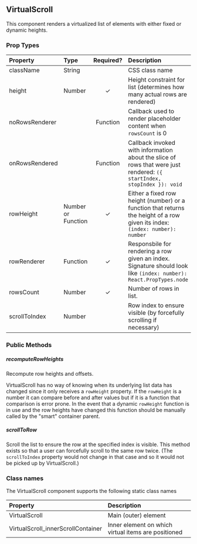 VirtualScroll
---------------

This component renders a virtualized list of elements with either fixed or dynamic heights.

### Prop Types
| Property | Type | Required? | Description |
|:---|:---|:---:|:---|
| className | String |  | CSS class name |
| height | Number | ✓ | Height constraint for list (determines how many actual rows are rendered) |
| noRowsRenderer |  | Function | Callback used to render placeholder content when `rowsCount` is 0 |
| onRowsRendered |  | Function | Callback invoked with information about the slice of rows that were just rendered: `({ startIndex, stopIndex }): void` |
| rowHeight | Number or Function | ✓ | Either a fixed row height (number) or a function that returns the height of a row given its index: `(index: number): number` |
| rowRenderer | Function | ✓ | Responsbile for rendering a row given an index. Signature should look like `(index: number): React.PropTypes.node` |
| rowsCount | Number | ✓ | Number of rows in list. |
| scrollToIndex | Number |  | Row index to ensure visible (by forcefully scrolling if necessary) |

### Public Methods

##### recomputeRowHeights
Recompute row heights and offsets.

VirtualScroll has no way of knowing when its underlying list data has changed since it only receives a `rowHeight` property. If the `rowHeight` is a number it can compare before and after values but if it is a function that comparison is error prone. In the event that a dynamic `rowHeight` function is in use and the row heights have changed this function should be manually called by the "smart" container parent.

##### scrollToRow

Scroll the list to ensure the row at the specified index is visible. This method exists so that a user can forcefully scroll to the same row twice. (The `scrollToIndex` property would not change in that case and so it would not be picked up by VirtualScroll.)

### Class names

The VirtualScroll component supports the following static class names

| Property | Description |
|:---|:---|
| VirtualScroll | Main (outer) element |
| VirtualScroll_innerScrollContainer | Inner element on which virtual items are positioned |
